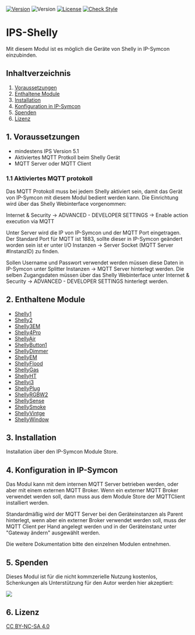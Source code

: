 [![Version](https://img.shields.io/badge/Symcon-PHPModul-red.svg)](https://www.symcon.de/service/dokumentation/entwicklerbereich/sdk-tools/sdk-php/)
![Version](https://img.shields.io/badge/Symcon%20Version-5.1%20%3E-blue.svg)
[![License](https://img.shields.io/badge/License-CC%20BY--NC--SA%204.0-green.svg)](https://creativecommons.org/licenses/by-nc-sa/4.0/)
[![Check Style](https://github.com/Schnittcher/IPS-Shelly/workflows/Check%20Style/badge.svg)](https://github.com/Schnittcher/IPS-Shelly/actions)

# IPS-Shelly
   Mit diesem Modul ist es möglich die Geräte von Shelly in IP-Symcon einzubinden.
 
   ## Inhaltverzeichnis
   1. [Voraussetzungen](#1-voraussetzungen)
   2. [Enthaltene Module](#2-enthaltene-module)
   3. [Installation](#3-installation)
   4. [Konfiguration in IP-Symcon](#4-konfiguration-in-ip-symcon)
   5. [Spenden](#5-spenden)
   6. [Lizenz](#6-lizenz)
   
## 1. Voraussetzungen

* mindestens IPS Version 5.1
* Aktiviertes MQTT Protkoll beim Shelly Gerät
* MQTT Server oder MQTT Client

### 1.1 Aktiviertes MQTT protokoll
Das MQTT Protokoll muss bei jedem Shelly aktiviert sein, damit das Gerät von IP-Symcon mit diesem Modul bedient werden kann.
Die Einrichtung wird über das Shelly Webinterface vorgenommen:

Internet & Security -> ADVANCED - DEVELOPER SETTINGS -> Enable action execution via MQTT

Unter Server wird die IP von IP-Symcon und der MQTT Port eingetragen.
Der Standard Port für MQTT ist 1883, sollte dieser in IP-Symcon geändert worden sein ist er unter I/O Instanzen -> Server Socket (MQTT Server #InstanzID) zu finden.

Sollen Username und Passwort verwendet werden müssen diese Daten in IP-Symcon unter Splitter Instanzen -> MQTT Server hinterlegt werden.
Die selben Zugangsdaten müssen über das Shelly Webinterface unter Internet & Security -> ADVANCED - DEVELOPER SETTINGS hinterlegt werden.

## 2. Enthaltene Module

* [Shelly1](Shelly1/README.md)
* [Shelly2](Shelly2/README.md)
* [Shelly3EM](Shelly3EM/README.md)
* [Shelly4Pro](Shelly4Pro/README.md)
* [ShellyAir](ShellyAir/README.md)
* [ShellyButton1](ShellyButton1/README.md)
* [ShellyDimmer](ShellyDimmer/README.md)
* [ShellyEM](ShellyEM/README.md)
* [ShellyFlood](ShellyFlood/README.md)
* [ShellyGas](ShellyGas/README.md)
* [ShellyHT](ShellyHT/README.md)
* [Shellyi3](Shellyi3/README.md)
* [ShellyPlug](ShellyPlug/README.md)
* [ShellyRGBW2](ShellyRGBW2/README.md)
* [ShellySense](ShellySense/README.md)
* [ShellySmoke](ShellySmoke/README.md)
* [ShellyVintge](ShellyVintage/README.md)
* [ShellyWindow](ShellyWindow/README.md)

## 3. Installation
Installation über den IP-Symcon Module Store.

## 4. Konfiguration in IP-Symcon
Das Modul kann mit dem internen MQTT Server betrieben werden, oder aber mit einem externen MQTT Broker.
Wenn ein externer MQTT Broker verwendet werden soll, dann muss aus dem Module Store der MQTTClient installiert werden.

Standardmäßig wird der MQTT Server bei den Geräteinstanzen als Parent hinterlegt, wenn aber ein externer Broker verwendet werden soll, muss der MQTT Client per Hand angelegt werden und in der Geräteinstanz unter "Gateway ändern" ausgewählt werden.

Die weitere Dokumentation bitte den einzelnen Modulen entnehmen.

## 5. Spenden

Dieses Modul ist für die nicht kommzerielle Nutzung kostenlos, Schenkungen als Unterstützung für den Autor werden hier akzeptiert:    

<a href="https://www.paypal.com/cgi-bin/webscr?cmd=_s-xclick&hosted_button_id=EK4JRP87XLSHW" target="_blank"><img src="https://www.paypalobjects.com/de_DE/DE/i/btn/btn_donate_LG.gif" border="0" /></a>

## 6. Lizenz

[CC BY-NC-SA 4.0](https://creativecommons.org/licenses/by-nc-sa/4.0/)
